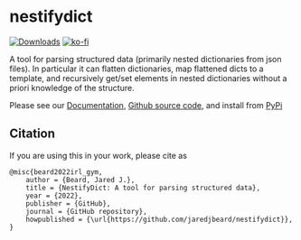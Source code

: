 # nestifydict

[![Downloads](https://static.pepy.tech/badge/nestifydict)](https://pepy.tech/project/nestifydict)
[![ko-fi](https://ko-fi.com/img/githubbutton_sm.svg)](https://ko-fi.com/Q5Q1HXPSL)

A tool for parsing structured data (primarily nested dictionaries from json files). In particular it can flatten dictionaries, map flattened dicts to a template, and recursively get/set elements in nested dictionaries without a priori knowledge of the structure.

Please see our [Documentation](https://nestifydict.readthedocs.io/en/latest/), 
[Github source code](https://github.com/jaredjbeard/nestifydict), 
and install from [PyPi](https://pypi.org/project/nestifydict/)

Citation
--------
If you are using this in your work, please cite as

```
@misc{beard2022irl_gym,
    author = {Beard, Jared J.},
    title = {NestifyDict: A tool for parsing structured data},
    year = {2022},
    publisher = {GitHub},
    journal = {GitHub repository},
    howpublished = {\url{https://github.com/jaredjbeard/nestifydict}},
}
```
